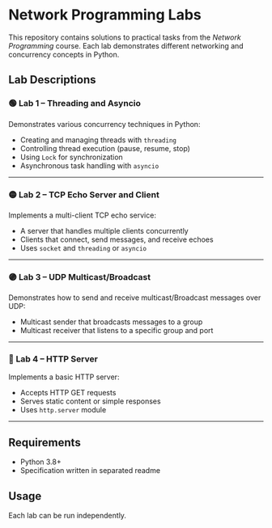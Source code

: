 # Network Programming Labs

This repository contains solutions to practical tasks from the *Network Programming* course. Each lab demonstrates different networking and concurrency concepts in Python.

## Lab Descriptions

### 🟢 Lab 1 – Threading and Asyncio
Demonstrates various concurrency techniques in Python:
- Creating and managing threads with `threading`
- Controlling thread execution (pause, resume, stop)
- Using `Lock` for synchronization
- Asynchronous task handling with `asyncio`

---

### 🟡 Lab 2 – TCP Echo Server and Client
Implements a multi-client TCP echo service:
- A server that handles multiple clients concurrently
- Clients that connect, send messages, and receive echoes
- Uses `socket` and `threading` or `asyncio`

---

### 🟣 Lab 3 – UDP Multicast/Broadcast
Demonstrates how to send and receive multicast/Broadcast messages over UDP:
- Multicast sender that broadcasts messages to a group
- Multicast receiver that listens to a specific group and port

---

### 🔵 Lab 4 – HTTP Server
Implements a basic HTTP server:
- Accepts HTTP GET requests
- Serves static content or simple responses
- Uses `http.server` module

---

## Requirements
- Python 3.8+
- Specification written in separated readme

## Usage
Each lab can be run independently.
